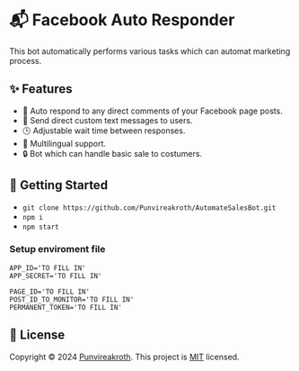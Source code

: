 # 📬 Facebook Auto Responder
This bot automatically performs various tasks which can automat marketing process.

## ✨ Features

- 🚀 Auto respond to any direct comments of your Facebook page posts.
- 📩 Send direct custom text messages to users.
- 🕒 Adjustable wait time between responses.
- 📁 Multilingual support.
- 🔒 Bot which can handle basic sale to costumers.


## 🚀 Getting Started
- `git clone https://github.com/Punvireakroth/AutomateSalesBot.git`
- `npm i`
- `npm start`

### Setup enviroment file

```
APP_ID='TO FILL IN'
APP_SECRET='TO FILL IN'

PAGE_ID='TO FILL IN'
POST_ID_TO_MONITOR='TO FILL IN'
PERMANENT_TOKEN='TO FILL IN'
```

## 📝 License

Copyright © 2024 [Punvireakroth](https://github.com/Punvireakroth).
This project is [MIT](https://choosealicense.com/licenses/mit/) licensed.